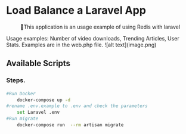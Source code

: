 
# Load Balance a Laravel App

<p align="center">🚀This application is an usage example of using Redis with laravel</p>
Usage examples: Number of video downloads, Trending Articles, User Stats. Examples are in the web.php file.
![alt text](image.png)

## Available Scripts

### Steps.

```bash
#Run Docker
    docker-compose up -d
#rename .env.example to .env and check the parameters
    set Laravel .env
#Run migrate
    docker-compose run  --rm artisan migrate

```





